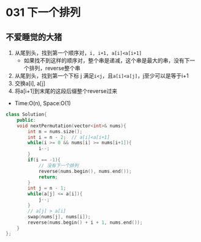 # 031 下一个排列

## 不爱睡觉的大猪

1. 从尾到头，找到第一个顺序对，`i, i+1, a[i]<a[i+1]`
   - 如果找不到这样的顺序对，整个串是递减，这个串是最大的串，没有下一个排列，reverse整个串
2. 从尾到头，找到第一个下标 j 满足`i<j`，且`a[i]<a[j]`，j至少可以是等于i+1
3. 交换a[i], a[j]
4. 将a[i+1]到末尾的这段后缀整个reverse过来

- Time:O(n), Space:O(1)

```C++
class Solution{
    public:
    void nextPermutation(vector<int>& nums){
        int n = nums.size();
        int i = n - 2;  // a[i]<a[i+1]
        while(i >= 0 && nums[i] >= nums[i+1]){
            i--;
        }
        if(i == -1){
            // 没有下一个排列
            reverse(nums.begin(), nums.end());
            return;
        }
        int j = n - 1;
        while(a[j] <= a[i]){
            j--;
        }
        // a[j] > a[i]
        swap(nums[j], nums[i]);
        reverse(nums.begin() + i + 1, nums.end());
    }
};
```
